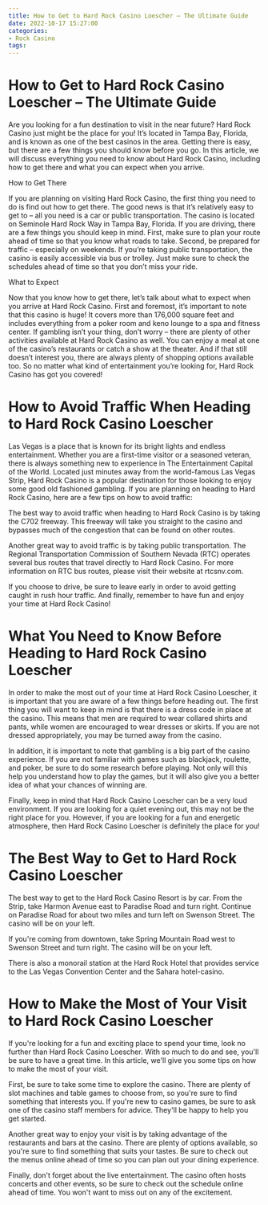 ```yaml
---
title: How to Get to Hard Rock Casino Loescher – The Ultimate Guide 
date: 2022-10-17 15:27:00
categories:
- Rock Casino
tags:
---
```



#  How to Get to Hard Rock Casino Loescher – The Ultimate Guide 

Are you looking for a fun destination to visit in the near future? Hard Rock Casino just might be the place for you! It’s located in Tampa Bay, Florida, and is known as one of the best casinos in the area. Getting there is easy, but there are a few things you should know before you go. In this article, we will discuss everything you need to know about Hard Rock Casino, including how to get there and what you can expect when you arrive. 

How to Get There 

If you are planning on visiting Hard Rock Casino, the first thing you need to do is find out how to get there. The good news is that it’s relatively easy to get to – all you need is a car or public transportation. The casino is located on Seminole Hard Rock Way in Tampa Bay, Florida. If you are driving, there are a few things you should keep in mind. First, make sure to plan your route ahead of time so that you know what roads to take. Second, be prepared for traffic – especially on weekends. If you’re taking public transportation, the casino is easily accessible via bus or trolley. Just make sure to check the schedules ahead of time so that you don’t miss your ride. 

What to Expect 

Now that you know how to get there, let’s talk about what to expect when you arrive at Hard Rock Casino. First and foremost, it’s important to note that this casino is huge! It covers more than 176,000 square feet and includes everything from a poker room and keno lounge to a spa and fitness center. If gambling isn’t your thing, don’t worry – there are plenty of other activities available at Hard Rock Casino as well. You can enjoy a meal at one of the casino’s restaurants or catch a show at the theater. And if that still doesn’t interest you, there are always plenty of shopping options available too. So no matter what kind of entertainment you’re looking for, Hard Rock Casino has got you covered!

#  How to Avoid Traffic When Heading to Hard Rock Casino Loescher 

Las Vegas is a place that is known for its bright lights and endless entertainment. Whether you are a first-time visitor or a seasoned veteran, there is always something new to experience in The Entertainment Capital of the World. Located just minutes away from the world-famous Las Vegas Strip, Hard Rock Casino is a popular destination for those looking to enjoy some good old fashioned gambling. If you are planning on heading to Hard Rock Casino, here are a few tips on how to avoid traffic:

The best way to avoid traffic when heading to Hard Rock Casino is by taking the C702 freeway. This freeway will take you straight to the casino and bypasses much of the congestion that can be found on other routes.

Another great way to avoid traffic is by taking public transportation. The Regional Transportation Commission of Southern Nevada (RTC) operates several bus routes that travel directly to Hard Rock Casino. For more information on RTC bus routes, please visit their website at rtcsnv.com.

If you choose to drive, be sure to leave early in order to avoid getting caught in rush hour traffic. And finally, remember to have fun and enjoy your time at Hard Rock Casino!

#  What You Need to Know Before Heading to Hard Rock Casino Loescher 

In order to make the most out of your time at Hard Rock Casino Loescher, it is important that you are aware of a few things before heading out. The first thing you will want to keep in mind is that there is a dress code in place at the casino. This means that men are required to wear collared shirts and pants, while women are encouraged to wear dresses or skirts. If you are not dressed appropriately, you may be turned away from the casino. 

In addition, it is important to note that gambling is a big part of the casino experience. If you are not familiar with games such as blackjack, roulette, and poker, be sure to do some research before playing. Not only will this help you understand how to play the games, but it will also give you a better idea of what your chances of winning are. 

Finally, keep in mind that Hard Rock Casino Loescher can be a very loud environment. If you are looking for a quiet evening out, this may not be the right place for you. However, if you are looking for a fun and energetic atmosphere, then Hard Rock Casino Loescher is definitely the place for you!

#  The Best Way to Get to Hard Rock Casino Loescher 

The best way to get to the Hard Rock Casino Resort is by car. From the Strip, take Harmon Avenue east to Paradise Road and turn right. Continue on Paradise Road for about two miles and turn left on Swenson Street. The casino will be on your left.

If you're coming from downtown, take Spring Mountain Road west to Swenson Street and turn right. The casino will be on your left.

There is also a monorail station at the Hard Rock Hotel that provides service to the Las Vegas Convention Center and the Sahara hotel-casino.

#  How to Make the Most of Your Visit to Hard Rock Casino Loescher

If you're looking for a fun and exciting place to spend your time, look no further than Hard Rock Casino Loescher. With so much to do and see, you'll be sure to have a great time. In this article, we'll give you some tips on how to make the most of your visit.

First, be sure to take some time to explore the casino. There are plenty of slot machines and table games to choose from, so you're sure to find something that interests you. If you're new to casino games, be sure to ask one of the casino staff members for advice. They'll be happy to help you get started.

Another great way to enjoy your visit is by taking advantage of the restaurants and bars at the casino. There are plenty of options available, so you're sure to find something that suits your tastes. Be sure to check out the menus online ahead of time so you can plan out your dining experience.

Finally, don't forget about the live entertainment. The casino often hosts concerts and other events, so be sure to check out the schedule online ahead of time. You won't want to miss out on any of the excitement.